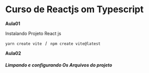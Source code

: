# Curso de Reactjs om Typescript

**Aula01**

Instalando Projeto React js 

  `yarn create vite `  / ` npm create vite@latest`

**Aula02**
##### Limpando e configurando Os Arquivos do projeto 
